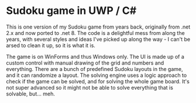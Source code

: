 # Sudoku game in UWP / C#

This is one version of my Sudoku game from years back, originally from .net 2.x and now ported to .net 8. The code is a delightful mess from along the years, with several styles and ideas I've picked up along the way - I can't be arsed to clean it up, so it is what it is.

The game is on WinForms and thus Windows only. The UI is made up of a custom control with manual drawing of the grid and numbers and everything. There are a bunch of predefined Sudoku layouts in the game, and it can randomize a layout. The solving engine uses a logic approach to check if the game can be solved, and for solving the whole game board. It's not super advanced so it might not be able to solve everything that is solvable, but... meh.
